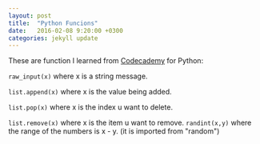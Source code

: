 ```yaml
---
layout: post
title:  "Python Funcions"
date:   2016-02-08 9:20:00 +0300
categories: jekyll update
---
```


These are function I learned from [Codecademy][code-cademy] for Python:

```raw_input(x)``` where x is a string message.

```list.append(x)``` where x is the value being added.

```list.pop(x)``` where x is the index u want to delete.

```list.remove(x)``` where x is the item u want to remove.
```randint(x,y)``` where  the range of the numbers is x - y. (it is imported from "random")



[code-cademy]: https://www.codecademy.com
